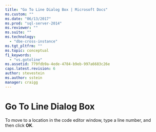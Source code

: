 ```yaml
---
title: "Go To Line Dialog Box | Microsoft Docs"
ms.custom: ""
ms.date: "06/13/2017"
ms.prod: "sql-server-2014"
ms.reviewer: ""
ms.suite: ""
ms.technology: 
  - "dbe-cross-instance"
ms.tgt_pltfrm: ""
ms.topic: conceptual
f1_keywords: 
  - "vs.gotoline"
ms.assetid: 779fdb9a-4ede-4784-b9eb-997a6683c26e
caps.latest.revision: 6
author: stevestein
ms.author: sstein
manager: craigg
---
```

# Go To Line Dialog Box
  To move to a location in the code editor window, type a line number, and then click **OK**.  
  
  
